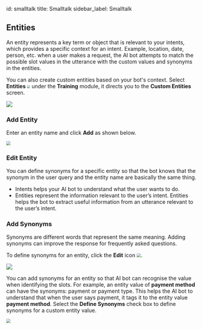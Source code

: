id: smalltalk
title: Smalltalk
sidebar_label: Smalltalk

## Entities

An entity represents a key term or object that is relevant to your intents, which provides a specific context for an intent. Example, location, date, person, etc. when a user makes a request, the AI bot attempts to match the possible slot values in the utterance with the custom values and synonyms in the entities.

You can also create custom entities based on your bot's context. Select **Entities** <img src="D:\Cogniassist\cogniassist-docs\docs\assets\CA_027.png" style="zoom:50%;" /> under the **Training** module, it directs you to the **Custom Entities** screen.

![](D:\Cogniassist\cogniassist-docs\docs\assets\CA_026.png)

### Add Entity

Enter an entity name and click **Add** as shown below.

<img src="D:\Cogniassist\cogniassist-docs\docs\assets\cw_015.gif" style="zoom:67%;" />

### Edit Entity

You can define synonyms for a specific entity so that the bot knows that the synonym in the user query and the entity name are basically the same thing.

- Intents helps your AI bot to understand what the user wants to do.
- Entities represent the information relevant to the user’s intent. Entities helps the bot to extract useful information from an utterance relevant to the user’s intent.

### Add Synonyms

Synonyms are different words that represent the same meaning. Adding synonyms can improve the response for frequently asked questions.

To define synonyms for an entity, click the **Edit** icon <img src="D:\Cogniassist\cogniassist-docs\docs\assets\CA_029.png" style="zoom: 67%;" />. 

![](D:\Cogniassist\cogniassist-docs\docs\assets\CA_028.png)

You can add synonyms for an entity so that AI bot can recognise the value when identifying the slots. For example, an entity value of **payment method** can have the synonyms: payment or payment type. This helps the AI bot to understand that when the user says payment, it tags it to the entity value **payment method**. Select the **Define Synonyms** check box to define synonyms for a custom entity value. 

<img src="D:\Cogniassist\cogniassist-docs\docs\assets\cw_016.gif" style="zoom:67%;" />